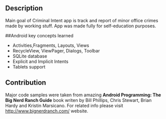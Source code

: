 ## Description

Main goal of Criminal Intent app is track and report of minor office crimes made by working stuff. App was made fully for self-education purposes.

##Android key concepts learned

* Activities,Fragments, Layouts, Views
* RecycleView, ViewPager, Dialogs, Toolbar
* SQLite database
* Explicit and Implicit Intents
* Tablets support

## Contribution

Major code samples were taken from amazing **Android Programming: The Big Nerd Ranch Guide** book writen by Bill Phillips, Chris Stewart, Brian Hardy and Kristin Marsicano. For related info please visit http://www.bignerdranch.com/ website.
